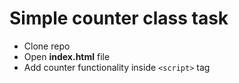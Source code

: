 # Simple counter class task

* Clone repo
* Open **index.html** file
* Add counter functionality inside `<script>` tag

